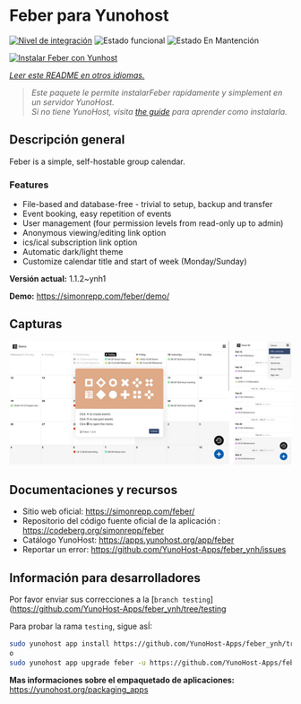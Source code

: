 <!--
Este archivo README esta generado automaticamente<https://github.com/YunoHost/apps/tree/master/tools/readme_generator>
No se debe editar a mano.
-->

# Feber para Yunohost

[![Nivel de integración](https://dash.yunohost.org/integration/feber.svg)](https://ci-apps.yunohost.org/ci/apps/feber/) ![Estado funcional](https://ci-apps.yunohost.org/ci/badges/feber.status.svg) ![Estado En Mantención](https://ci-apps.yunohost.org/ci/badges/feber.maintain.svg)

[![Instalar Feber con Yunhost](https://install-app.yunohost.org/install-with-yunohost.svg)](https://install-app.yunohost.org/?app=feber)

*[Leer este README en otros idiomas.](./ALL_README.md)*

> *Este paquete le permite instalarFeber rapidamente y simplement en un servidor YunoHost.*  
> *Si no tiene YunoHost, visita [the guide](https://yunohost.org/install) para aprender como instalarla.*

## Descripción general

Feber is a simple, self-hostable group calendar.

### Features

- File-based and database-free - trivial to setup, backup and transfer
- Event booking, easy repetition of events
- User management (four permission levels from read-only up to admin)
- Anonymous viewing/editing link option
- ics/ical subscription link option
- Automatic dark/light theme
- Customize calendar title and start of week (Monday/Sunday)


**Versión actual:** 1.1.2~ynh1

**Demo:** <https://simonrepp.com/feber/demo/>

## Capturas

![Captura de Feber](./doc/screenshots/screenshot.png)

## Documentaciones y recursos

- Sitio web oficial: <https://simonrepp.com/feber/>
- Repositorio del código fuente oficial de la aplicación : <https://codeberg.org/simonrepp/feber>
- Catálogo YunoHost: <https://apps.yunohost.org/app/feber>
- Reportar un error: <https://github.com/YunoHost-Apps/feber_ynh/issues>

## Información para desarrolladores

Por favor enviar sus correcciones a la [`branch testing`](https://github.com/YunoHost-Apps/feber_ynh/tree/testing

Para probar la rama `testing`, sigue asÍ:

```bash
sudo yunohost app install https://github.com/YunoHost-Apps/feber_ynh/tree/testing --debug
o
sudo yunohost app upgrade feber -u https://github.com/YunoHost-Apps/feber_ynh/tree/testing --debug
```

**Mas informaciones sobre el empaquetado de aplicaciones:** <https://yunohost.org/packaging_apps>
